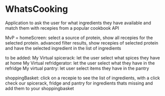 # WhatsCooking
Application to ask the user for what ingredients they have available and match them with recepies from a popular cookbook API  

MvP =
homeScreen:
select a source of protein, show all recepies for the selected protein.
advanced filter results, show recepies of selected protein and have the selected
ingredient in the list of ingredients


to be added:
My Virtual spicerack:
let the user select what spices they have at home
My Virtual refridgerator:
let the user select what they have in the refridge
My virtual pantry:
let user select items they have in the pantry

shoppingBasket:
click on a recepie to see the list of ingredients, with a click check our spicerack, fridge and pantry
for ingredients thats missing and add them to your shoppingbasket
